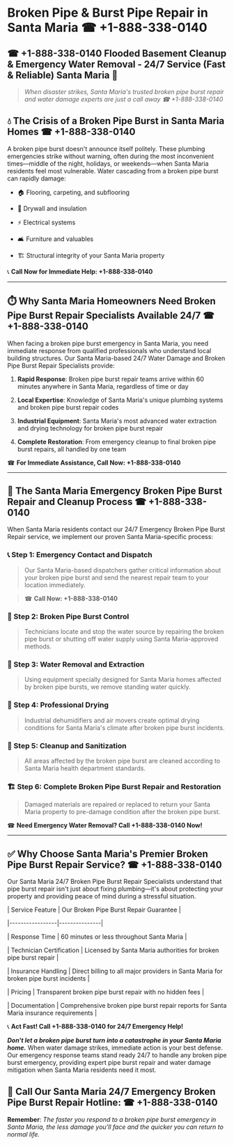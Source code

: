 # Broken Pipe & Burst Pipe Repair in Santa Maria ☎ +1-888-338-0140  
## ☎ +1-888-338-0140 Flooded Basement Cleanup & Emergency Water Removal - 24/7 Service (Fast & Reliable) Santa Maria 🚨  

> *When disaster strikes, Santa Maria's trusted broken pipe burst repair and water damage experts are just a call away ☎ +1-888-338-0140*  

## 💧 The Crisis of a Broken Pipe Burst in Santa Maria Homes ☎ +1-888-338-0140  

A broken pipe burst doesn't announce itself politely. These plumbing emergencies strike without warning, often during the most inconvenient times—middle of the night, holidays, or weekends—when Santa Maria residents feel most vulnerable. Water cascading from a broken pipe burst can rapidly damage:  

* 🏠 Flooring, carpeting, and subflooring  
* 🧱 Drywall and insulation  
* ⚡ Electrical systems  
* 🛋️ Furniture and valuables  
* 🏗️ Structural integrity of your Santa Maria property  

📞 **Call Now for Immediate Help: +1-888-338-0140**  

---  

## ⏱️ Why Santa Maria Homeowners Need Broken Pipe Burst Repair Specialists Available 24/7 ☎ +1-888-338-0140  

When facing a broken pipe burst emergency in Santa Maria, you need immediate response from qualified professionals who understand local building structures. Our Santa Maria-based 24/7 Water Damage and Broken Pipe Burst Repair Specialists provide:  

1. **Rapid Response**: Broken pipe burst repair teams arrive within 60 minutes anywhere in Santa Maria, regardless of time or day  
2. **Local Expertise**: Knowledge of Santa Maria's unique plumbing systems and broken pipe burst repair codes  
3. **Industrial Equipment**: Santa Maria's most advanced water extraction and drying technology for broken pipe burst repair  
4. **Complete Restoration**: From emergency cleanup to final broken pipe burst repairs, all handled by one team  

☎ **For Immediate Assistance, Call Now: +1-888-338-0140**  

---  

## 🔧 The Santa Maria Emergency Broken Pipe Burst Repair and Cleanup Process ☎ +1-888-338-0140  

When Santa Maria residents contact our 24/7 Emergency Broken Pipe Burst Repair service, we implement our proven Santa Maria-specific process:  

### 📞 Step 1: Emergency Contact and Dispatch  
> Our Santa Maria-based dispatchers gather critical information about your broken pipe burst and send the nearest repair team to your location immediately.  
> ☎ **Call Now: +1-888-338-0140**  

### 🚿 Step 2: Broken Pipe Burst Control  
> Technicians locate and stop the water source by repairing the broken pipe burst or shutting off water supply using Santa Maria-approved methods.  

### 🌊 Step 3: Water Removal and Extraction  
> Using equipment specially designed for Santa Maria homes affected by broken pipe bursts, we remove standing water quickly.  

### 💨 Step 4: Professional Drying  
> Industrial dehumidifiers and air movers create optimal drying conditions for Santa Maria's climate after broken pipe burst incidents.  

### 🧼 Step 5: Cleanup and Sanitization  
> All areas affected by the broken pipe burst are cleaned according to Santa Maria health department standards.  

### 🏗️ Step 6: Complete Broken Pipe Burst Repair and Restoration  
> Damaged materials are repaired or replaced to return your Santa Maria property to pre-damage condition after the broken pipe burst.  

☎ **Need Emergency Water Removal? Call +1-888-338-0140 Now!**  

---  

## ✅ Why Choose Santa Maria's Premier Broken Pipe Burst Repair Service? ☎ +1-888-338-0140  

Our Santa Maria 24/7 Broken Pipe Burst Repair Specialists understand that pipe burst repair isn't just about fixing plumbing—it's about protecting your property and providing peace of mind during a stressful situation.  

| Service Feature | Our Broken Pipe Burst Repair Guarantee |  
|-----------------|---------------|  
| Response Time | 60 minutes or less throughout Santa Maria |  
| Technician Certification | Licensed by Santa Maria authorities for broken pipe burst repair |  
| Insurance Handling | Direct billing to all major providers in Santa Maria for broken pipe burst incidents |  
| Pricing | Transparent broken pipe burst repair with no hidden fees |  
| Documentation | Comprehensive broken pipe burst repair reports for Santa Maria insurance requirements |  

📞 **Act Fast! Call +1-888-338-0140 for 24/7 Emergency Help!**  

***Don't let a broken pipe burst turn into a catastrophe in your Santa Maria home.*** When water damage strikes, immediate action is your best defense. Our emergency response teams stand ready 24/7 to handle any broken pipe burst emergency, providing expert pipe burst repair and water damage mitigation when Santa Maria residents need it most.  

## 📱 Call Our Santa Maria 24/7 Emergency Broken Pipe Burst Repair Hotline: ☎ +1-888-338-0140  

**Remember**: *The faster you respond to a broken pipe burst emergency in Santa Maria, the less damage you'll face and the quicker you can return to normal life.*